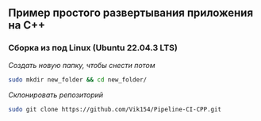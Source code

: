 ## Пример простого развертывания приложения на C++

### Сборка из под Linux (Ubuntu 22.04.3 LTS)

_Создать новую папку, чтобы снести потом_
~~~bash
sudo mkdir new_folder && cd new_folder/
~~~

_Склонировать репозиторий_
~~~sh
sudo git clone https://github.com/Vik154/Pipeline-CI-CPP.git
~~~



